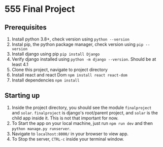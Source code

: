 # 555 Final Project

## Prerequisites
1. Install python 3.8+, check version using `python --version`
2. Instal pip, the python package manager, check version using `pip --version`
3. Install django using pip `pip install Django`
4. Verify django installed using `python -m django --version`. Should be at least 4.1
5. Clone this project, navigate to project directory
6. Install react and react Dom `npm install react react-dom`
7. Install dependencies `npm install`



## Starting up
1. Inside the project directory, you should see the module `finalproject` and `solar`. `finalproject` is django's root/parent project, and `solar` is the child app inside it. This is not that important for now.
2. To Start the app on your local machine, just run `npm run dev` and then `python manage.py runserver`.
3. Navigate to `localhost:8000/` in your browser to view app.
3. To Stop the server, `CTRL-c` inside your terminal window.


